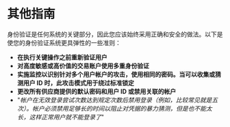 其他指南
================

身份验证是任何系统的关键部分，因此您应该始终采用正确和安全的做法。以下是使您的身份验证系统更具弹性的一些准则：

* **在执行关键操作之前重新验证用户**
* **对高度敏感或高价值的交易账户使用多重身份验证**
* **实施监控以识别针对多个用户帐户的攻击，使用相同的密码。当可以收集或猜测用户 ID 时，此攻击模式用于绕过标准锁定**
* **更改所有供应商提供的默认密码和用户 ID 或禁用关联的帐户**
* "_帐户在无效登录尝试次数达到规定次数后禁用登录（例如，比较常见就是五次）。帐户必须禁用足够长的时间以阻止对凭据的暴力猜测，但是也不能太长，这样正常用户就不能登录了_"